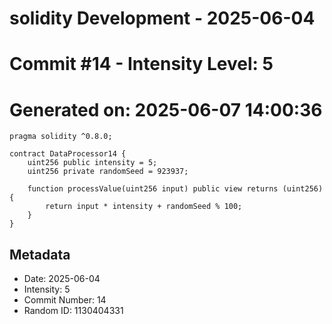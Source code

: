 ﻿# solidity Development - 2025-06-04
# Commit #14 - Intensity Level: 5
# Generated on: 2025-06-07 14:00:36
```solidity
pragma solidity ^0.8.0;

contract DataProcessor14 {
    uint256 public intensity = 5;
    uint256 private randomSeed = 923937;

    function processValue(uint256 input) public view returns (uint256) {
        return input * intensity + randomSeed % 100;
    }
}
```
## Metadata
- Date: 2025-06-04
- Intensity: 5
- Commit Number: 14
- Random ID: 1130404331
